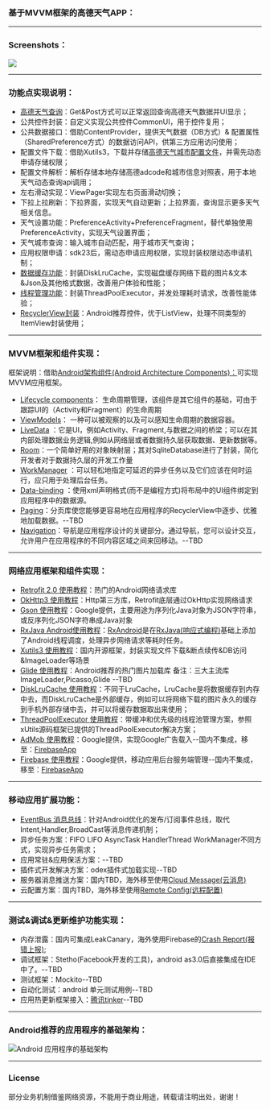 ### 基于MVVM框架的高德天气APP：
-------
### Screenshots：
![](https://github.com/caobaokang419/WeatherApp/blob/master/screenshots/city_weather_screenshot.jpg)

-------
### 功能点实现说明：
- [高德天气查询](https://lbs.amap.com/api/webservice/guide/api/weatherinfo/)：Get&Post方式可以正常返回查询高德天气数据并UI显示；
- 公共控件封装：自定义实现公共控件CommonUI，用于控件复用；
- 公共数据接口：借助ContentProvider，提供天气数据（DB方式）& 配置属性（SharedPreference方式）的数据访问API，供第三方应用访问使用；
- 配置文件下载：借助Xutils3，下载并存储[高德天气城市配置文件](http://a.amap.com/lbs/static/file/AMap_adcode_citycode.xlsx.zip)，并需先动态申请存储权限；
- 配置文件解析：解析存储本地存储高德adcode和城市信息对照表，用于本地天气动态查询api调用；
- 左右滑动实现：ViewPager实现左右页面滑动切换；
- 下拉上拉刷新：下拉界面，实现天气自动更新；上拉界面，查询显示更多天气相关信息。
- 天气设置功能：PreferenceActivity+PreferenceFragment，替代单独使用PreferenceActivity，实现天气设置界面；
- 天气城市查询：输入城市自动匹配，用于城市天气查询；
- 应用权限申请：sdk23后，需动态申请应用权限，实现封装权限动态申请机制；
- [数据缓存功能](http://www.androiddocs.com/samples/DisplayingBitmaps/src/com.example.android.displayingbitmaps/util/DiskLruCache.html)：封装DiskLruCache，实现磁盘缓存网络下载的图片&文本&Json及其他格式数据，改善用户体验和性能；
- [线程管理功能](https://www.jianshu.com/p/4d4634c92253)：封装ThreadPoolExecutor，并发处理耗时请求，改善性能体验；
- [RecyclerView封装](https://www.jianshu.com/p/4f9591291365)：Android推荐控件，优于ListView，处理不同类型的ItemView封装使用；

-------
### MVVM框架和组件实现：
框架说明：借助[Android架构组件(Android Architecture Components)：](https://github.com/tangmin1010/appcomponent)可实现MVVM应用框架。 
- [Lifecycle components](https://developer.android.google.cn/topic/libraries/architecture/lifecycle)： 生命周期管理，该组件是其它组件的基础，可由于跟踪UI的（Activity和Fragment）的生命周期
- [ViewModels](https://developer.android.google.cn/topic/libraries/architecture/viewmodel)： 一种可以被观察的以及可以感知生命周期的数据容器。
- [LiveData](https://developer.android.google.cn/topic/libraries/architecture/livedata) ：它是UI，例如Activity、Fragment,与数据之间的桥梁；可以在其内部处理数据业务逻辑,例如从网络层或者数据持久层获取数据、更新数据等。
- [Room](https://developer.android.google.cn/topic/libraries/architecture/room)：一个简单好用的对象映射层；其对SqliteDatabase进行了封装，简化开发者对于数据持久层的开发工作量
- [WorkManager](https://developer.android.google.cn/topic/libraries/architecture/workmanager/) ：可以轻松地指定可延迟的异步任务以及它们应该在何时运行，应只用于处理后台任务。
- [Data-binding](https://developer.android.google.cn/topic/libraries/data-binding//) ：使用xml声明格式(而不是编程方式)将布局中的UI组件绑定到应用程序中的数据源。
- [Paging](https://developer.android.google.cn/topic/libraries/architecture/paging/)：分页库使您能够更容易地在应用程序的RecyclerView中逐步、优雅地加载数据。--TBD
- [Navigation](https://developer.android.google.cn/topic/libraries/architecture/navigation/)：导航是应用程序设计的关键部分。通过导航，您可以设计交互，允许用户在应用程序的不同内容区域之间来回移动。--TBD

-------
### 网络应用框架和组件实现：
- [Retrofit 2.0 使用教程](https://blog.csdn.net/carson_ho/article/details/73732076)：热门的Android网络请求库
- [OkHttp3 使用教程](https://blog.csdn.net/xx326664162/article/details/77714126)：Http第三方库，Retrofit底层通过OkHttp实现网络请求 
- [Gson 使用教程](https://baijiahao.baidu.com/s?id=1607221675455152057&wfr=spider&for=pc)：Google提供，主要用途为序列化Java对象为JSON字符串，或反序列化JSON字符串成Java对象
- [RxJava Android使用教程](https://gank.io/post/560e15be2dca930e00da1083)：[RxAndroid](https://github.com/ReactiveX/RxAndroid)是在[RxJava(响应式编程)](https://github.com/ReactiveX/RxJava)基础上添加了Android线程调度，处理异步网络请求等耗时任务。
- [Xutils3 使用教程](https://github.com/wyouflf/xUtils3)：国内开源框架，封装实现文件下载&断点续传&DB访问&ImageLoader等场景
- [Glide 使用教程](https://www.jianshu.com/p/7ce7b02988a4)：Android推荐的热门图片加载库 备注：三大主流库ImageLoader,Picasso,Glide --TBD
- [DiskLruCache 使用教程](https://github.com/JakeWharton/DiskLruCache)：不同于LruCache，LruCache是将数据缓存到内存中去，而DiskLruCache是外部缓存，例如可以将网络下载的图片永久的缓存到手机外部存储中去，并可以将缓存数据取出来使用；
- [ThreadPoolExecutor 使用教程](https://www.jianshu.com/p/4d4634c92253)：带缓冲和优先级的线程池管理方案，参照xUtils源码框架已提供的ThreadPoolExecutor解决方案；
- [AdMob 使用教程](https://developers.google.com/admob/android/quick-start?hl=zh-CN#import_the_mobile_ads_sdk)：Google提供，实现Google广告载入--国内不集成，移至：[FirebaseApp](https://github.com/caobaokang419/FirebaseApp)
- [Firebase 使用教程](https://developers.google.com/firebase/docs/android/setup?hl=zh-CN)：Google提供，移动应用后台服务端管理--国内不集成，移至：[FirebaseApp](https://github.com/caobaokang419/FirebaseApp)


-------
### 移动应用扩展功能：
- [EventBus 消息总线](https://www.jianshu.com/p/7ce7b02988a4)：针对Android优化的发布/订阅事件总线，取代Intent,Handler,BroadCast等消息传递机制；
- 异步任务方案：FIFO LIFO AsyncTask HandlerThread WorkManager不同方式，实现异步任务需求；
- 应用常驻&应用保活方案：--TBD
- 插件式开发解决方案：odex插件式加载实现--TBD
- 服务器消息推送方案：国内TBD，海外移至使用[Cloud Message(云消息)](https://firebase.google.com/docs/remote-config/?hl=zh-CN)
- 云配置方案：国内TBD，海外移至使用[Remote Config(远程配置)](https://firebase.google.com/docs/cloud-messaging/?hl=zh-CN)


-------
### 测试&调试&更新维护功能实现：
- 内存泄露：国内可集成LeakCanary，海外使用Firebase的[Crash Report(报错上报)](https://firebase.google.com/docs/crashlytics/?hl=zh-CN);
- 调试框架：Stetho(Facebook开发的工具)，android as3.0后直接集成在IDE中了。--TBD
- 测试框架：Mockito--TBD
- 自动化测试：android 单元测试用例--TBD
- 应用热更新框架接入：[腾讯tinker](https://github.com/Tencent/tinker)--TBD


-------
### Android推荐的应用程序的基础架构：

![Android 应用程序的基础架构](https://developer.android.google.cn/topic/libraries/architecture/images/final-architecture.png)


-------
### License
部分业务机制借鉴网络资源，不能用于商业用途，转载请注明出处，谢谢！ 
